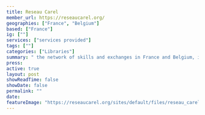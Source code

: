```yaml
---
title: Reseau Carel
member_url: https://reseaucarel.org/
geographies: ["France", "Belgium"]
based: ["France"]
ig: [""] 
services: ["services provided"] 
tags: [""]
categories: ["Libraries"]
summary: " the network of skills and exchanges in France and Belgium, in the field of electronic documentation for public libraries."
press:
active: true
layout: post
showReadTime: false
showDate: false
permalink: ""
date: 
featureImage: "https://reseaucarel.org/sites/default/files/reseau_carel_0.jpg"
---
```

